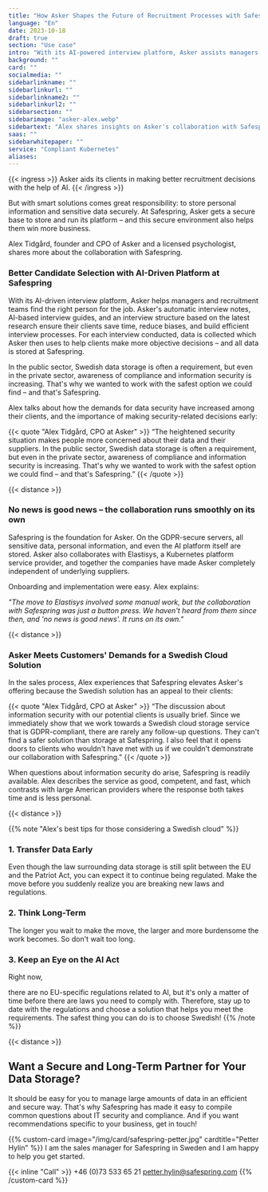```yaml
---
title: "How Asker Shapes the Future of Recruitment Processes with Safespring"
language: "En"
date: 2023-10-18
draft: true
section: "Use case"
intro: "With its AI-powered interview platform, Asker assists managers and recruitment teams in finding the right person for the job."
background: ""
card: ""
socialmedia: ""
sidebarlinkname: ""
sidebarlinkurl: ""
sidebarlinkname2: ""
sidebarlinkurl2: ""
sidebarsection: ""
sidebarimage: "asker-alex.webp"
sidebartext: "Alex shares insights on Asker's collaboration with Safespring and the importance of data processing within the EU."
saas: ""
sidebarwhitepaper: ""
service: "Compliant Kubernetes"
aliases:
---
```


{{< ingress >}}
Asker aids its clients in making better recruitment decisions with the help of AI.
{{< /ingress >}}

But with smart solutions comes great responsibility: to store personal information and sensitive data securely. At Safespring, Asker gets a secure base to store and run its platform – and this secure environment also helps them win more business.

Alex Tidgård, founder and CPO of Asker and a licensed psychologist, shares more about the collaboration with Safespring.

### Better Candidate Selection with AI-Driven Platform at Safespring
With its AI-driven interview platform, Asker helps managers and recruitment teams find the right person for the job. Asker's automatic interview notes, AI-based interview guides, and an interview structure based on the latest research ensure their clients save time, reduce biases, and build efficient interview processes. For each interview conducted, data is collected which Asker then uses to help clients make more objective decisions – and all data is stored at Safespring.

In the public sector, Swedish data storage is often a requirement, but even in the private sector, awareness of compliance and information security is increasing. That's why we wanted to work with the safest option we could find – and that's Safespring.

Alex talks about how the demands for data security have increased among their clients, and the importance of making security-related decisions early:

{{< quote "Alex Tidgård, CPO at Asker" >}}
“The heightened security situation makes people more concerned about their data and their suppliers. In the public sector, Swedish data storage is often a requirement, but even in the private sector, awareness of compliance and information security is increasing. That's why we wanted to work with the safest option we could find – and that's Safespring.”
{{< /quote >}}

{{< distance >}}

### No news is good news – the collaboration runs smoothly on its own
Safespring is the foundation for Asker. On the GDPR-secure servers, all sensitive data, personal information, and even the AI platform itself are stored. Asker also collaborates with Elastisys, a Kubernetes platform service provider, and together the companies have made Asker completely independent of underlying suppliers.

Onboarding and implementation were easy. Alex explains:

*"The move to Elastisys involved some manual work, but the collaboration with Safespring was just a button press. We haven't heard from them since then, and 'no news is good news'. It runs on its own."*

{{< distance >}}

### Asker Meets Customers' Demands for a Swedish Cloud Solution

In the sales process, Alex experiences that Safespring elevates Asker's offering because the Swedish solution has an appeal to their clients:

{{< quote "Alex Tidgård, CPO at Asker" >}}
“The discussion about information security with our potential clients is usually brief. Since we immediately show that we work towards a Swedish cloud storage service that is GDPR-compliant, there are rarely any follow-up questions. They can't find a safer solution than storage at Safespring. I also feel that it opens doors to clients who wouldn't have met with us if we couldn't demonstrate our collaboration with Safespring.”
{{< /quote >}}

When questions about information security do arise, Safespring is readily available. Alex describes the service as good, competent, and fast, which contrasts with large American providers where the response both takes time and is less personal.

{{< distance >}}

{{% note "Alex's best tips for those considering a Swedish cloud" %}}
### 1. Transfer Data Early
Even though the law surrounding data storage is still split between the EU and the Patriot Act, you can expect it to continue being regulated. Make the move before you suddenly realize you are breaking new laws and regulations.

### 2. Think Long-Term
The longer you wait to make the move, the larger and more burdensome the work becomes. So don't wait too long.

### 3. Keep an Eye on the AI Act
Right now,

 there are no EU-specific regulations related to AI, but it's only a matter of time before there are laws you need to comply with. Therefore, stay up to date with the regulations and choose a solution that helps you meet the requirements. The safest thing you can do is to choose Swedish!
{{% /note %}}

{{< distance >}}

## Want a Secure and Long-Term Partner for Your Data Storage?
It should be easy for you to manage large amounts of data in an efficient and secure way. That's why Safespring has made it easy to compile common questions about IT security and compliance. And if you want recommendations specific to your business, get in touch!

{{% custom-card image="/img/card/safespring-petter.jpg" cardtitle="Petter Hylin" %}}
I am the sales manager for Safespring in Sweden and I am happy to help you get started.

{{< inline "Call" >}} +46 (0)73 533 65 21
petter.hylin@safespring.com
{{% /custom-card %}}
